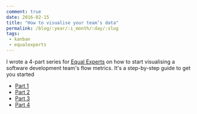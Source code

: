 ```yaml
---
comment: true
date: 2016-02-15
title: "How to visualise your team’s data"
permalink: /blog/:year/:i_month/:day/:slug
tags:
 - kanban
 - equalexperts
---
```


I wrote a 4-part series for [Equal Experts](www.equalexperts.com) on how to  start visualising a software development team's flow metrics. It's a step-by-step guide to get you started

* [Part 1](https://www.equalexperts.com/blog/tech-focus/visualise-your-teams-data-part-one/)
* [Part 2](https://www.equalexperts.com/blog/tech-focus/how-to-visualise-your-teams-data-part-two/)
* [Part 3](https://www.equalexperts.com/blog/tech-focus/visualise-teams-data-part-three/)
* [Part 4](https://www.equalexperts.com/blog/tech-focus/visualise-teams-data-part-four/)